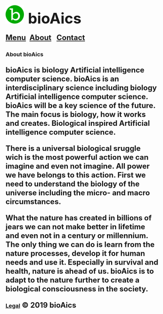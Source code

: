 # <a href="https://bioaics.github.io"><img width="60px" src="/bioAics.svg" /></a> &nbsp;<strong><font size="7">bioAics</font></strong>
<strong><font size="5"><a href="https://bioaics.github.io/menu">Menu</a></font></strong>&nbsp;&nbsp;&nbsp;<strong><font size="5"><a href="https://bioaics.github.io/about">About</a>&nbsp;&nbsp;&nbsp;<strong><font size="5"><a href="https://bioaics.github.io/contact">Contact</a></font></strong>
<p><strong><font size="4">About bioAics</font></strong></p>
<p>bioAics is biology Artificial intelligence computer science. bioAics is an interdisciplinary science including biology Artificial intelligence computer science. bioAics will be a key science of the future. The main focus is biology, how it works and creates. Biological inspired Artificial intelligence computer science.</p>
<p>There is a universal biological sruggle wich is the most powerful action we can imagine and even not imagine. All power we have belongs to this action. First we need to understand the biology of the universe including the micro- and macro circumstances.</p>
<p>What the nature has created in billions of jears we can not make better in lifetime and even not in a century or millennium. The only thing we can do is learn from the nature processes, develop it for human needs and use it. Especially in survival and health, nature is ahead of us. bioAics is to adapt to the nature further to create a biological consciousness in the society.</p>

<strong><font size="4"><a href="https://bioaics.github.io/legal">Legal</a></font></strong> © 2019 bioAics
